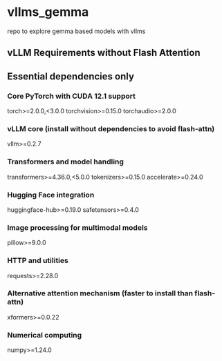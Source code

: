 # vllms_gemma
repo to explore gemma based models with vllms

## vLLM Requirements without Flash Attention
## Essential dependencies only

### Core PyTorch with CUDA 12.1 support
torch>=2.0.0,<3.0.0
torchvision>=0.15.0
torchaudio>=2.0.0

### vLLM core (install without dependencies to avoid flash-attn)
vllm>=0.2.7

### Transformers and model handling
transformers>=4.36.0,<5.0.0
tokenizers>=0.15.0
accelerate>=0.24.0

### Hugging Face integration
huggingface-hub>=0.19.0
safetensors>=0.4.0

### Image processing for multimodal models
pillow>=9.0.0

### HTTP and utilities
requests>=2.28.0

### Alternative attention mechanism (faster to install than flash-attn)
xformers>=0.0.22

### Numerical computing
numpy>=1.24.0
